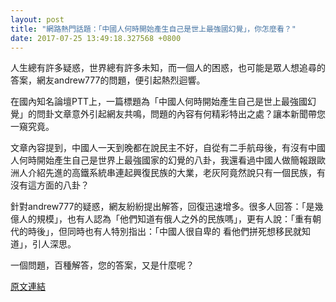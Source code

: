 ```yaml
---
layout: post
title: "網路熱門話題：「中國人何時開始產生自己是世上最強國幻覺」，你怎麼看？"
date: 2017-07-25 13:49:18.327568 +0800
---
```


人生總有許多疑惑，世界總有許多未知，而一個人的困惑，也可能是眾人想追尋的答案，網友andrew777的問題，便引起熱烈迴響。

在國內知名論壇PTT上，一篇標題為「中國人何時開始產生自己是世上最強國幻覺」的問卦文章意外引起網友共鳴，問題的內容有何精彩特出之處？讓本新聞帶您一窺究竟。

文章內容提到，中國人一天到晚都在說民主不好，自從有二手航母後，有沒有中國人何時開始產生自己是世界上最強國家的幻覺的八卦，我還看過中國人做簡報跟歐洲人介紹先進的高鐵系統串連起興復民族的大業，老灰阿竟然說只有一個民族，有沒有這方面的八卦？

針對andrew777的疑惑，網友紛紛提出解答，回復迅速增多。很多人回答：「是幾億人的規模」，也有人認為「他們知道有俄人之外的民族嗎」，更有人說：「重有朝代的時後」，但同時也有人特別指出：「中國人很自卑的 看他們拼死想移民就知道」，引人深思。

一個問題，百種解答，您的答案，又是什麼呢？

<a href = "https://www.ptt.cc/bbs/Gossiping/M.1500923012.A.3CA.html">原文連結</a>

